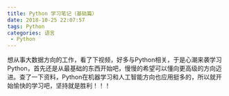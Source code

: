 ```yaml
---
title: Python 学习笔记（基础篇）
date: 2018-10-25 22:07:57
tags: Python
categories: 语言
 - Python
---
```

想从事大数据方向的工作，看了下视频，好多与Python相关，于是心潮来袭学习Python，首先还是从最基础的东西开始吧，慢慢的希望可以懂向更高级的方向迈进。查了一下资料，Python在机器学习和人工智能方向也应用挺多的，所以就开始愉快的学习吧，坚持就是胜利！！！
